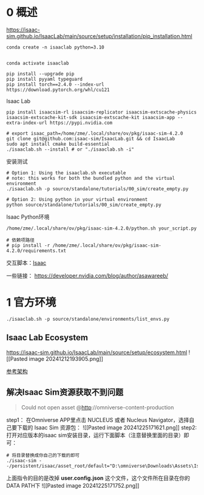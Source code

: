 # 0 概述
https://isaac-sim.github.io/IsaacLab/main/source/setup/installation/pip_installation.html
```shell
conda create -n isaaclab python=3.10


conda activate isaaclab

pip install --upgrade pip
pip install pyyaml typeguard
pip install torch==2.4.0 --index-url https://download.pytorch.org/whl/cu121
```
Isaac Lab
```shell
pip install isaacsim-rl isaacsim-replicator isaacsim-extscache-physics isaacsim-extscache-kit-sdk isaacsim-extscache-kit isaacsim-app --extra-index-url https://pypi.nvidia.com

# export isaac_path=/home/zme/.local/share/ov/pkg/isaac-sim-4.2.0
git clone git@github.com:isaac-sim/IsaacLab.git && cd IsaacLab
sudo apt install cmake build-essential
./isaaclab.sh --install # or "./isaaclab.sh -i"
```

安装测试
```shell
# Option 1: Using the isaaclab.sh executable
# note: this works for both the bundled python and the virtual environment
./isaaclab.sh -p source/standalone/tutorials/00_sim/create_empty.py

# Option 2: Using python in your virtual environment
python source/standalone/tutorials/00_sim/create_empty.py
```

Isaac Python环境
```shell
/home/zme/.local/share/ov/pkg/isaac-sim-4.2.0/python.sh your_script.py

# 依赖项路径
# pip install -r /home/zme/.local/share/ov/pkg/isaac-sim-4.2.0/requirements.txt
```

交互脚本：[Isaac](https://docs.omniverse.nvidia.com/isaacsim/latest/gui_tutorials/tutorial_gui_interactive_scripting.html)

一些链接：
https://developer.nvidia.com/blog/author/asawareeb/

# 1 官方环境

```shell
./isaaclab.sh -p source/standalone/environments/list_envs.py
```

##  Isaac Lab Ecosystem
https://isaac-sim.github.io/IsaacLab/main/source/setup/ecosystem.html
![[Pasted image 20241212193905.png]]

[参考架构](https://isaac-sim.github.io/IsaacLab/main/source/refs/reference_architecture/index.html)

## 解决Isaac Sim资源获取不到问题

> Could not open asset @[http](https://so.csdn.net/so/search?q=http&spm=1001.2101.3001.7020)://omniverse-content-production

step1：
在Omniverse APP里点击 NUCLEUS 或者 Nucleus Navigator，选择自己要下载的 Isaac Sim 资源包：
![[Pasted image 20241225171621.png]]
step2:
打开对应版本的isaac sim安装目录，运行下面脚本（注意替换里面的目录）即可：
```shell
# 将目录替换成你自己的下载的即可
./isaac-sim --/persistent/isaac/asset_root/default="D:\omniverse\Downloads\Assets\Isaac\4.2"
```
上面指令的目的是改掉 **user.config.json** 这个文件，这个文件所在目录在你的DATA PATH下
![[Pasted image 20241225171752.png]]

